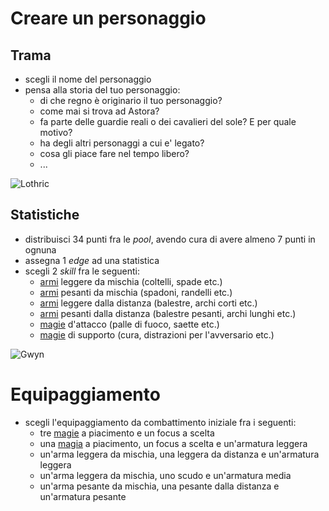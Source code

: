 # Creare un personaggio

## Trama

- scegli il nome del personaggio
- pensa alla storia del tuo personaggio:
    - di che regno è originario il tuo personaggio?
    - come mai si trova ad Astora?
    - fa parte delle guardie reali o dei cavalieri del sole? E per quale motivo?
    - ha degli altri personaggi a cui e' legato?
    - cosa gli piace fare nel tempo libero?
    - ...

![Lothric](https://www.iamag.co/wp-content/uploads/2015/08/The-Art-Of-Dark-Souls-III-1.jpg)

## Statistiche

- distribuisci 34 punti fra le *pool*, avendo cura di avere almeno 7 punti in ognuna
- assegna 1 *edge* ad una statistica
- scegli 2 *skill* fra le seguenti:
    - [armi](equipment.md) leggere da mischia (coltelli, spade etc.)
    - [armi](equipment.md) pesanti da mischia (spadoni, randelli etc.)
    - [armi](equipment.md) leggere dalla distanza (balestre, archi corti etc.)
    - [armi](equipment.md) pesanti dalla distanza (balestre pesanti, archi lunghi etc.)
    - [magie](magic.md) d'attacco (palle di fuoco, saette etc.)
    - [magie](magic.md) di supporto (cura, distrazioni per l'avversario etc.)

![Gwyn](https://darksouls.wiki.fextralife.com/file/Dark-Souls/gwyn_sunlight_spear_lightning.jpg?v=1528544099052)

# Equipaggiamento

- scegli l'equipaggiamento da combattimento iniziale fra i seguenti:
    - tre [magie](magic.md) a piacimento e un focus a scelta
    - una [magia](magic.md) a piacimento, un focus a scelta e un'armatura leggera
    - un'arma leggera da mischia, una leggera da distanza e un'armatura leggera
    - un'arma leggera da mischia, uno scudo e un'armatura media
    - un'arma pesante da mischia, una pesante dalla distanza e un'armatura pesante
